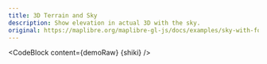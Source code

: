 ```yaml
---
title: 3D Terrain and Sky
description: Show elevation in actual 3D with the sky.
original: https://maplibre.org/maplibre-gl-js/docs/examples/sky-with-fog-and-terrain/
---
```


<script lang="ts">
  import Demo from "./Terrain.svelte";
  import demoRaw from "./Terrain.svelte?raw";
  import CodeBlock from "../../CodeBlock.svelte";
  let { shiki } = $props();
</script>

<Demo />

<CodeBlock content={demoRaw} {shiki} />
